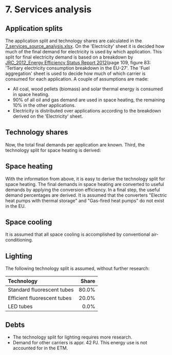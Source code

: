 # 7. Services analysis


## Application splits

The application split and technology shares are calculated in the [7_services_source_analysis.xlsx](7_services_source_analysis.xlsx). On the 'Electricity' sheet it is decided how much of the final demand for electricity is used by which application. This split for final electricity demand is based on a breakdown by [JRC_2012_Energy Efficiency Status Report 2012](http://refman.et-model.com/publications/1844)(page 109, figure 83: 'Tertiary electricity consumption breakdown in the EU-27'. The 'Fuel aggregation' sheet is used to decide how much of which carrier is consumed for each application. A couple of assumptions are made:

- All coal, wood pellets (biomass) and solar thermal energy is consumed in space heating.
- 90% of all oil and gas demand are used in space heating, the remaining 10% in the other applications.
- Electricity is distributed over applications according to the breakdown derived on the 'Electricity' sheet.


## Technology shares

Now, the total final demands per application are known. Third, the technology split for space heating is derived:


## Space heating

With the information from above, it is easy to derive the technology split for space heating. The final demands in space heating are converted to useful demands by applying the conversion efficiency. In a final step, the useful demand percentages are derived. It is assumed that the converters "Electric heat pumps with thermal storage" and "Gas-fired heat pumps" do not exist in the EU.


## Space cooling

It is assumed that all space cooling is accomplished by conventional air-conditioning.


## Lighting

The following technology split is assumed, without further research:

| Technology                  | Share |
| :-------------------------- | ----: |
| Standard fluorescent tubes  | 80.0% |
| Efficient fluorescent tubes | 20.0% |
| LED tubes                   |  0.0% |


## Debts

- The technology split for lighting requires more research.
- Demand for other carriers is appr. 42 PJ. This energy use is not accounted for in the ETM.